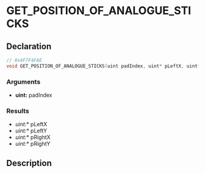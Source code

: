 # GET_POSITION_OF_ANALOGUE_STICKS

## Declaration
```cpp
// 0x4F7F4FAE
void GET_POSITION_OF_ANALOGUE_STICKS(uint padIndex, uint* pLeftX, uint* pLeftY, uint* pRightX, uint* pRightY);
```

### Arguments
- **uint:** padIndex

### Results
- **uint*:** pLeftX
- **uint*:** pLeftY
- **uint*:** pRightX
- **uint*:** pRightY

## Description

